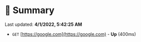 # 📖 Summary
Last updated: **4/1/2022, 5:42:25 AM**

- `GET` [https://google.com](https://google.com) - **Up** (400ms)
